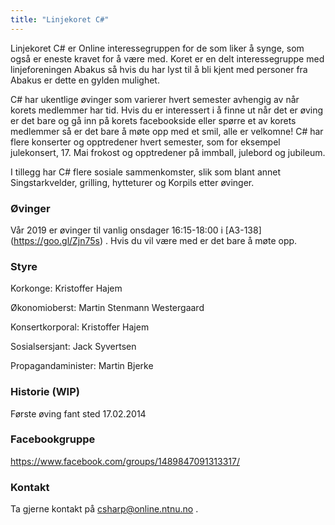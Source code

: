 ```yaml
---
title: "Linjekoret C#"
---
```


Linjekoret C# er Online interessegruppen for de som liker å synge, som også er eneste kravet for å være med. Koret er en delt interessegruppe med linjeforeningen Abakus så hvis du har lyst til å bli kjent med personer fra Abakus er dette en gylden mulighet.
 
C# har ukentlige øvinger som varierer hvert semester avhengig av når korets medlemmer har tid. Hvis du er interessert i å finne ut når det er øving er det bare og gå inn på korets facebookside eller spørre et av korets medlemmer så er det bare å møte opp med et smil, alle er velkomne!
C# har flere konserter og opptredener hvert semester, som for eksempel julekonsert, 17. Mai frokost og opptredener på immball, julebord og jubileum.
 
I tillegg har C# flere sosiale sammenkomster, slik som blant annet Singstarkvelder, grilling, hytteturer og Korpils etter øvinger. 

### Øvinger
Vår 2019 er øvinger til vanlig onsdager 16:15-18:00 i [A3-138] (https://goo.gl/Zjn75s) .
Hvis du vil være med er det bare å møte opp.

### Styre
Korkonge: Kristoffer Hajem

Økonomioberst: Martin Stenmann Westergaard

Konsertkorporal: Kristoffer Hajem


Sosialsersjant: Jack Syvertsen

Propagandaminister: Martin Bjerke

### Historie (WIP)
Første øving fant sted 17.02.2014


### Facebookgruppe
https://www.facebook.com/groups/1489847091313317/

### Kontakt
Ta gjerne kontakt på [csharp@online.ntnu.no](mailto:csharp@online.ntnu.no) .